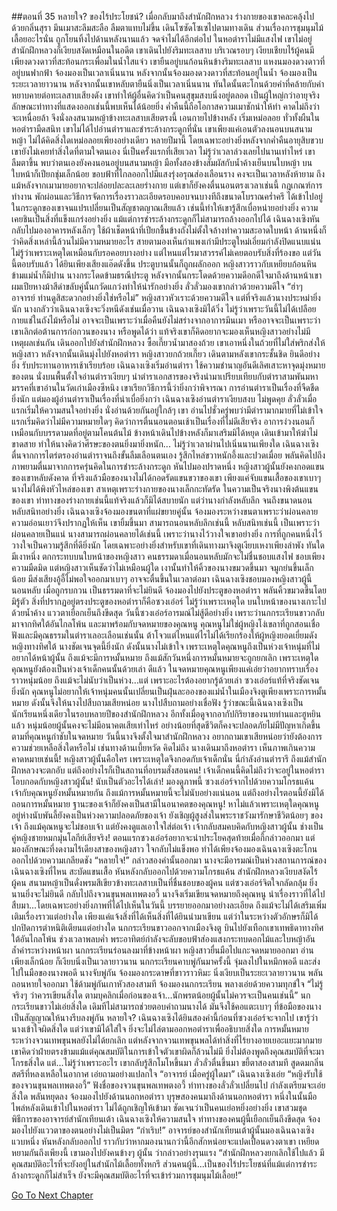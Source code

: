 ##ตอนที่ 35 หลายใจ? ของไร้ประโยชน์?
เมื่อกลับมาถึงสำนักฝึกหลวง ร่างกายของเขาคละคลุ้งไปด้วยกลิ่นสุรา มึนเมาสะลึมสะลือ ลืมตาแทบไม่ขึ้น เดินโซซัดโซเซไปตามทางเดิน ส่วนเรื่องการชุมนุมไม้เลื้อยอะไรนั่น ถูกโยนทิ้งไปด้านหลังนานแล้ว จดจำไม่ได้อีกต่อไป
ในหอตำราไม่มีแสงไฟ เขาไม่อยู่สำนักฝึกหลวงก็เงียบสงัดเหมือนในอดีต เขาเดินไปยังริมทะเลสาบ บริเวณรอบๆ เงียบเชียบไร้ผู้คนมีเพียงดวงดาวที่สะท้อนกระเพื่อมในน้ำใสแจ๋ว
เขายืนอยู่บนก้อนหินข้างริมทะเลสาบ แหงนมองดวงดาวที่อยู่บนฟากฟ้า จ้องมองเป็นเวลาเนิ่นนาน หลังจากนั้นจ้องมองดวงดาวที่สะท้อนอยู่ในน้ำ จ้องมองเป็นระยะเวลายาวนาน หลังจากนั้นเขาหลับตายืนนิ่งเป็นเวลาเนิ่นนาน ทันใดนั้นตะโกนด้วยคำที่คล้ายกับคำหยาบคายต่อทะเลสาบเสียงดัง
เขาทำให้ผู้อื่นคิดว่าเป็นคนสุขุมสงบนิ่งอยู่ตลอด เป็นผู้ใหญ่กว่าอายุจริง ลักษณะท่าทางที่แสดงออกเช่นนี้พบเห็นได้น้อยยิ่ง ค่ำคืนนี้ถือโอกาสความเมาชักนำให้ทำ คาดไม่ถึงว่าจะเหนื่อยล้า จึงนั่งลงสนามหญ้าข้างทะเลสาบเสียตรงนี้ เอนกายไปข้างหลัง เริ่มเหม่อลอย
ทั่วทั้งผืนในหอตำรามืดสนิท เขาไม่ได้ไปอ่านตำราและชำระล้างกระดูกที่นั่น เขาเพียงแค่เอนตัวลงนอนบนสนามหญ้า ไม่ได้คิดสิ่งใดเหม่อลอยเพียงอย่างเดียว หลายปีมานี้ โดยเฉพาะอย่างยิ่งหลังจากค่ำคืนอายุสิบขวบเขายังไม่เคยทำสิ่งใดที่ตามใจตนเอง นี่เป็นครั้งแรกที่เสียเวลา
ไม่รู้ว่าเวลาล่วงเลยไปนานเท่าไหร่ เขาลืมตาขึ้น พบว่าตนเองยังคงนอนอยู่บนสนามหญ้า มือทั้งสองข้างสัมผัสกับน้ำค้างเย็นบนใบหญ้า บนใบหน้าก็เปียกชุ่มเล็กน้อย ขอบฟ้าที่ไกลออกไปมีแสงรุ่งอรุณส่องเลือนราง คงจะเป็นเวลาหลังห้ายาม ถึงแม้หลังจากเมามายอยากจะปล่อยปละละเลยร่างกาย แต่เขาก็ยังคงตื่นนอนตรงเวลาเช่นนี้ กฎเกณฑ์การทำงาน พักผ่อนและวิธีการจัดการเรื่องราวละเอียดรอบคอบจนบางทีถึงขนาดโบราณคร่ำครึ ได้เข้าไปอยู่ในกระดูกของเขาจนแปรเปลี่ยนเป็นสัญชาตญาณเสียแล้ว เช่นนี้ทำให้เขารู้สึกเบื่อหน่ายอย่างยิ่ง
ความเคยชินเป็นสิ่งที่แข็งแกร่งอย่างยิ่ง แม้แต่การชำระล้างกระดูกก็ไม่สามารถล้างออกไปได้ เฉินฉางเซิงหันกลับไปมองอาคารหลังเล็กๆ ใช้ผ้าเช็ดหน้าที่เปียกชื้นข้างถังไม่ตั้งใจล้างทำความสะอาดใบหน้า ด้านหนึ่งก็ว่าคิดสิ่งเหล่านี้ล้วนไม่มีความหมายอะไร สายตามองเห็นกำแพงเก่ามีประตูใหม่เอี่ยมกำลังปิดแนบแน่น ไม่รู้ว่าเพราะเหตุใดเหมือนกับรอคอยบางอย่าง
แต่ไหนแต่ไรมาสวรรค์ไม่เคยตอบรับสิ่งที่ร้องขอ แต่วันนี้ตอบรับแล้ว ได้ยินเพียงเสียงแอ๊ดดังขึ้น ประตูบานนั้นก็ถูกผลักออก หญิงสาวราวกับเหยียบก้อนหินข้ามแม่น้ำก็มิปาน นางกระโดดข้ามธรณีประตู หลังจากนั้นกระโดดด้วยความดีอกดีใจมาถึงด้านหน้าเขา ผมเปียหางม้าสีดำขลับคู่นั้นกวัดแกว่งทำให้น่ารักอย่างยิ่ง
ลั่วลั่วมองเขากล่าวด้วยความดีใจ “ฮ่าๆ อาจารย์ ท่านดูสิสะดวกอย่างยิ่งใช่หรือไม่”
หญิงสาวหัวเราะด้วยความดีใจ แต่ที่จริงแล้วนางประหม่ายิ่งนัก นางกลัวว่าเฉินฉางเซิงจะวิ่งหนีดังเช่นเมื่อวาน
เฉินฉางเซิงมิได้วิ่ง ไม่รู้ว่าเพราะวันนี้ไม่ได้เปลือยกายแช่ในถังไม้หรือไม่ อาจจะเป็นเพราะว่าเมื่อคืนยังไม่สร่างจากอาการมึนเมา หรืออาจจะเป็นเพราะว่าเขาเลิกต่อต้านการก่อกวนของนาง หรือพูดได้ว่า แท้จริงเขาก็คิดอยากจะมองเห็นหญิงสาวอย่างไม่มีเหตุผลเช่นกัน
เดินออกไปยังสำนักฝึกหลวง ซื้อเกี๊ยวน้ำมาสองถ้วย เขาเอาหนึ่งในถ้วยที่ไม่ใส่พริกส่งให้หญิงสาว หลังจากนั้นเดินมุ่งไปยังหอตำรา หญิงสาวยกถ้วยเกี๊ยว เดินตามหลังเขากระชั้นชิด ยินดีอย่างยิ่ง
รับประทานอาหารเช้าเรียบร้อย เฉินฉางเซิงเริ่มอ่านตำรา ใช้ความชำนาญอันดีเลิศเสาะหาจุดมุ่งหมายของตน นั่งบนพื้นตั้งใจอ่านตำราเงียบๆ นำตำราเอกสารของจริงนำมาเปรียบเทียบกับตำราสามพันมหามรรคที่เขาอ่านในวัดเก่าเมืองซีหนิง เขาเรียกวิธีการนี้ว่ายิ่งกว่าพิจารณา
การอ่านตำราเป็นเรื่องที่จืดชืดยิ่งนัก แต่มองผู้อ่านตำราเป็นเรื่องที่น่าเบื่อยิ่งกว่า เฉินฉางเซิงอ่านตำราเงียบสงบ ไม่พูดคุย ลั่วลั่วเมื่อแรกเริ่มให้ความสนใจอย่างยิ่ง นั่งอ่านด้วยกันอยู่ใกล้ๆ เขา อ่านไปชั่วครู่พบว่ามีตำรามากมายที่ไม่เข้าใจ แรกเริ่มคิดว่าไม่มีความหมายใดๆ คิดว่าการตื่นนอนตอนเช้าเป็นเรื่องที่ไม่ดีเสียจริง อาการง่วงนอนก็เหมือนกับบรรดามดที่อยู่ตามโคนต้นไม้ ข้างหน้าเดินไปข้างหลังก็มาเสริมมิได้หยุด เดินเข้ามาให้ฆ่าไม่ขาดสาย ทำให้นางคิดว่าศีรษะของตนยิ่งมายิ่งหนัก...
ไม่รู้ว่าเวลาผ่านไปเนิ่นนานเพียงใด เฉินฉางเซิงตื่นจากการไตร่ตรองอ่านตำราจนถึงขั้นลืมเลือนตนเอง รู้สึกไหล่ขวาหนักอึ้งและปวดเมื่อย พลันคิดไปถึงภาพยามตื่นมาจากการครุ่นคิดในการชำระล้างกระดูก หันไปมองปราดหนึ่ง หญิงสาวผู้นั้นยังคงกอดแขนของเขาหลับดังคาด
ที่จริงแล้วมือของนางไม่ได้กอดรัดแขนขวาของเขา เพียงแค่จับแขนเสื้อของเขาเบาๆ นางไม่ได้พิงหัวไหล่ของเขา สาเหตุเพราะร่างกายของนางเล็กกะทัดรัด ในความเป็นจริงนางพิงต้นแขนของเขา ท่าทางของร่างกายเช่นนี้แท้จริงแล้วก็มิได้สบายนัก แต่ว่านางกำลังหลับลึก จนถึงขนาดนอนหลับสนิทอย่างยิ่ง
เฉินฉางเซิงจ้องมองขนตาที่แผ่ขยายคู่นั้น จ้องมองระหว่างขนตาเพราะว่าผ่อนคลายความอ่อนเยาว์จึงปรากฏให้เห็น เขายิ้มขึ้นมา
สามารถนอนหลับลึกเช่นนี้ หลับสนิทเช่นนี้ เป็นเพราะว่าผ่อนคลายเป็นแน่ นางสามารถผ่อนคลายได้เช่นนี้ เพราะว่านางไว้วางใจเขาอย่างยิ่ง การที่ถูกคนหนึ่งไว้วางใจเป็นความรู้สึกที่ดียิ่งนัก โดยเฉพาะอย่างยิ่งสำหรับเขาที่เดินทางมาจิงตูเงียบเหงาเพียงลำพัง
ทันใดมีเงาหนึ่ง ตกกระทบบนใบหน้าของหญิงสาว
คนธรรมดาเมื่อนอนหลับมักจะไม่ชื่นชอบแสงไฟ ชอบเพียงความมืดมิด แต่หญิงสาวเห็นชัดว่าไม่เหมือนผู้ใด เงานั้นทำให้คิ้วของนางขมวดขึ้นมา จมูกย่นขึ้นเล็กน้อย มีส่งเสียงอู้อี้ไม่พอใจออกมาเบาๆ อาจจะตื่นขึ้นในเวลาต่อมา
เฉินฉางเซิงชอบมองหญิงสาวผู้นี้นอนหลับ เมื่อถูกรบกวน เป็นธรรมดาที่จะไม่ยินดี จ้องมองไปยังประตูของหอตำรา พลันคิ้วขมวดขึ้นโดยมิรู้ตัว
สิ่งที่ปรากฏอยู่ตรงประตูของหอตำราก็คือซวงเอ๋อร์ ไม่รู้ว่าเพราะเหตุใด บนใบหน้าของนางเกาะไปด้วยน้ำค้าง แววตาเยือกเย็นถึงขีดสุด
วันนี้ซวงเอ๋อร์อารมณ์ไม่สู้ดีอย่างยิ่ง เพราะว่านกกระเรียนขาวกลับมาจากทิศใต้อันไกลโพ้น และมาพร้อมกับจดหมายของคุณหนู
คุณหนูไม่ใช่ผู้หญิงโง่เขลาที่ถูกสอนเชื่อฟังและมีคุณธรรมในตำราเลอะเลือนเช่นนั้น ต้าโจวแต่ไหนแต่ไรไม่ได้เรียกร้องให้ผู้หญิงยอดเยี่ยมดังหญิงทางทิศใต้ นางชัดเจนจุดนี้ยิ่งนัก ดังนั้นนางไม่เข้าใจ เพราะเหตุใดคุณหนูถึงเป็นห่วงเจ้าหนุ่มที่ไม่อยากได้หน้าผู้นั้น
ถึงแม้จะมีการหมั้นหมาย ถึงแม้สักวันหนึ่งการหมั้นหมายจะถูกยกเลิก เพราะเหตุใดคุณหนูยังต้องเป็นห่วงเจ้าเด็กคนนั้นด้วยเล่า ดีแล้ว ในจดหมายคุณหนูเพียงแค่เอ่ยว่าอยากทราบเรื่องราวหนุ่มน้อย ถึงแม้จะไม่นับว่าเป็นห่วง...แต่ เพราะอะไรต้องอยากรู้ด้วยเล่า
ซวงเอ๋อร์แท้ที่จริงชัดเจนยิ่งนัก คุณหนูไม่อยากให้เจ้าหนุ่มคนนั้นเปลี่ยนเป็นฝุ่นละอองของแม่น้ำในเมืองจิงตูเพียงเพราะการหมั้นหมาย ดังนั้นจึงให้นางไปสืบถามเสียหน่อย
นางไปสืบถามอย่างเชื่อฟัง รู้ว่าขณะนี้เฉินฉางเซิงเป็นนักเรียนหนึ่งเดียวในรอบหลายปีของสำนักฝึกหลวง อีกทั้งเมื่อดูจากอากัปกิริยาของนายท่านและฮูหยินแล้ว หนุ่มน้อยผู้นั้นคงจะไม่มีอนาคตเสียเท่าไหร่ อย่างน้อยที่สุดชีวิตก็คงจะปลอดภัยไม่มีปัญหาเกิดขึ้น
ตามที่คุณหนูกำชับในจดหมาย วันนี้นางจึงตั้งใจมาสำนักฝึกหลวง อยากถามเขาเสียหน่อยว่ายังต้องการความช่วยเหลือสิ่งใดหรือไม่ เช่นทางด้านเบี้ยหวัด คิดไม่ถึง นางเดินมาถึงหอตำรา เห็นภาพเกินความคาดหมายเช่นนี้!
หญิงสาวผู้นั้นคือใคร เพราะเหตุใดจึงกอดกับเจ้าเด็กนั่น นี่กำลังอ่านตำรารึ ถึงแม้สำนักฝึกหลวงจะตกอับ แต่ถึงอย่างไรก็เป็นสถานที่อบรมสั่งสอนคน! เจ้าเด็กคนนี้คิดไม่ถึงว่าจะอยู่ในหอตำราโอบกอดกับหญิงสาวผู้นั้น! นับเป็นตัวอะไรได้เล่า!
มองดูภาพนี้ ซวงเอ๋อร์จากไปด้วยความโกรธแค้น เจ้ากับคุณหนูยังหมั้นหมายกัน ถึงแม้การหมั้นหมายนี้จะไม่นับอย่างแน่นอน แต่ถึงอย่างไรตอนนี้ยังมิได้ถอนการหมั้นหมาย ฐานะของเจ้าก็ยังคงเป็นสามีในอนาคตของคุณหนู! หาไม่แล้วเพราะเหตุใดคุณหนูอยู่ห่างนับพันลี้ยังคงเป็นห่วงความปลอดภัยของเจ้า ยังเชิญผู้สูงส่งในพระราชวังมารักษาชีวิตน้อยๆ ของเจ้า ถึงแม้คุณหนูจะไม่ชอบเจ้า แต่ยังคงดูแลเอาใจใส่ต่อเจ้า เจ้ากลับสมคบคิดกับหญิงสาวผู้นั้น
ช่างเป็นคู่หญิงชายหมกมุ่นโลกีย์เสียจริง!
ตอนแรกซวงเอ๋อร์อยากจะนำประโยคสุดท้ายเมื่อกี้กล่าวออกมา แต่มองลักษณะที่งดงามไร้เดียงสาของหญิงสาว ใจกลับไม่แข็งพอ ทำได้เพียงจ้องมองเฉินฉางเซิงตะโกนออกไปด้วยความเกลียดชัง “หลายใจ!”
กล่าวสองคำนั้นออกมา นางจะมีอารมณ์เป็นห่วงสถานการณ์ของเฉินฉางเซิงที่ไหน สะบัดแขนเสื้อ หันหลังกลับออกไปด้วยความโกรธแค้น
สำนักฝึกหลวงเงียบสงัดไร้ผู้คน สนามหญ้าเป็นดั่งพรมสีเขียวข้างทะเลสาบเป็นที่ชื่นชอบของผู้คน แต่ซวงเอ๋อร์จิตใจกลัดกลุ้ม ยิ่งนานยิ่งจะไม่ยินดี
กลับไปถึงจวนขุนพลเทพตงอวี้ นางจึงเริ่มเขียนจดหมายถึงคุณหนู นำเรื่องราวที่ได้ไปสืบมา...โดยเฉพาะอย่างยิ่งภาพที่ได้ไปเห็นในวันนี้ บรรยายออกมาอย่างละเอียด ถึงแม้จะไม่ได้เสริมเพิ่มเติมเรื่องราวแต่อย่างใด เพียงแค่แจ้งสิ่งที่ได้เห็นสิ่งที่ได้ยินนำมาเขียน แต่ว่าในระหว่างตัวอักษรก็มิได้ปกปิดการตำหนิติเตียนแต่อย่างใด
นกกระเรียนขาวออกจากเมืองจิงตู บินไปยังเทือกเขาเทพธิดาทางทิศใต้อันไกลโพ้น
ช่วงเวลาพลบค่ำ พระอาทิตย์กำลังจะลับขอบฟ้าส่องแสงกระทบดอกไม้และใบหญ้าอันล้ำค่าระหว่างหน้าผา นกกระเรียนร่อนลงมาที่ข้างหน้าผา หญิงสาวยื่นมือไปแกะจดหมายออกมา อ่านเพียงเล็กน้อย ก็เงียบนิ่งเป็นเวลายาวนาน
นกกระเรียนคาบพู่กันมาครั้งนี้ จุ่มลงไปในหมึกพอดี และส่งไปในมือของนางพอดี
นางจับพู่กัน จ้องมองกระดาษที่ขาวราวหิมะ นิ่งเงียบเป็นระยะเวลายาวนาน พลันถอนหายใจออกมา ใช้ด้ามพู่กันเกาหัวสองสามที จ้องมองนกกระเรียน พลางเอ่ยด้วยความทุกข์ใจ “ไม่รู้จริงๆ ว่าควรเขียนสิ่งใด ตามบุคลิกเมื่อก่อนของเจ้า...นักพรตน้อยผู้นั้นไม่ควรจะเป็นคนเช่นนี้”
นกกระเรียนขาวไม่เอ่ยสิ่งใด เดิมทีไม่สามารถช่วยตอบคำถามนางได้ มันจึงใช้คอแตะเบาๆ ที่ข้อมือของนาง เป็นสัญญาณให้นางรีบลงพู่กัน
หลายใจ? เฉินฉางเซิงได้ยินสองคำนี้ก่อนที่ซวงเอ๋อร์จะจากไป เขารู้ว่านางเข้าใจผิดสิ่งใด แต่ว่าเขามิได้ใส่ใจ ยิ่งจะไม่ไล่ตามออกหอตำราเพื่ออธิบายสิ่งใด การหมั้นหมายระหว่างจวนเทพขุนพลยังไม่ได้ยกเลิก แต่หลังจากจวนเทพขุนพลได้ทำสิ่งที่ไร้ยางอายเยอะแยะมากมาย เขาคิดว่าฝ่ายตรงข้ามแม้แต่คุณสมบัติในการเข้าใจตัวเขาผิดก็ล้วนไม่มี ยิ่งไม่ต้องพูดถึงคุณสมบัติที่จะมาโกรธสิ่งใด แต่...ไม่รู้ว่าเพราะอะไร เขากลับรู้สึกโมโหขึ้นมา
ลั่วลั่วตื่นขึ้นมา ขยี้ตาสองสามที สูดดมกลิ่นสตรีที่หลงเหลือในอากาศ เอ่ยถามอย่างแปลกใจ “อาจารย์ เมื่อครู่ผู้ใดมา”
เฉินฉางเซิงเอ่ย “หญิงรับใช้ของจวนขุนพลเทพตงอวี้”
ฟังชื่อของจวนขุนพลเทพตงอวี้ ท่าทางของลั่วลั่วเปลี่ยนไป กำลังเตรียมจะเอ่ยสิ่งใด พลันหยุดลง จ้องมองไปยังด้านนอกหอตำรา
บุรุษสองคนมาถึงด้านนอกหอตำรา
หนึ่งในนั้นมือไพล่หลังเดินเข้าไปในหอตำรา ไม่ได้ถูกเชิญให้เข้ามา ชัดเจนว่าเป็นคนเย่อหยิ่งอย่างยิ่ง
เขาสวมชุดพิธีการของอาจารย์สำนักเทียนเต้า
เฉินฉางเซิงให้ความสนใจ ท่าทางของคนผู้นี้เยือกเย็นถึงขีดสุด จ้องมองไปยังแววตาของตนอย่างไม่เป็นมิตร
“กำเริบ!”
อาจารย์ของสำนักเทียนเต้าผู้นั้นมองเฉินฉางเซิงแวบหนึ่ง หันหลังกลับออกไป ราวกับว่าหากมองนานกว่านี้อีกสักหน่อยจะแปดเปื้อนดวงตาเขา เหยียดหยามกันถึงเพียงนี้
เขามองไปยังคนข้างๆ ผู้นั้น ว่ากล่าวอย่างรุนแรง “สำนักฝึกหลวงยกเลิกใช้ไปแล้ว มีคุณสมบัติอะไรที่จะยังอยู่ในสำนักไม้เลื้อยทั้งหกรึ ส่วนคนผู้นี้...เป็นของไร้ประโยชน์ที่แม้แต่การชำระล้างกระดูกก็ไม่สำเร็จ ยังจะมีคุณสมบัติอะไรที่จะเข้าร่วมการชุมนุมไม้เลื้อย!”




[Go To Next Chapter]( ./37.md)